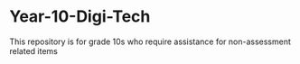 # Year-10-Digi-Tech
This repository is for grade 10s who require assistance for non-assessment related items

